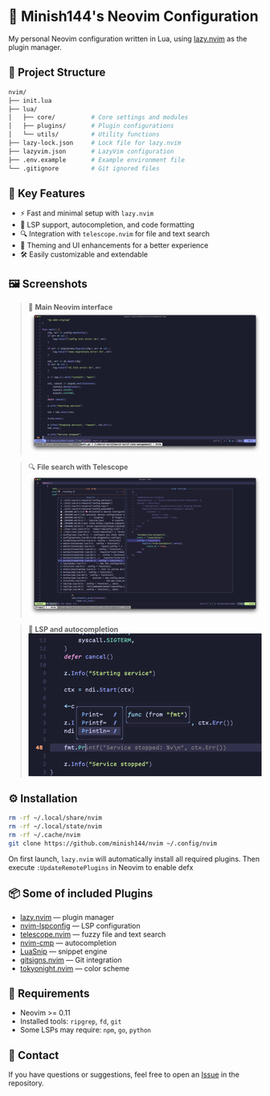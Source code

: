 # 🧠 Minish144's Neovim Configuration

My personal Neovim configuration written in Lua, using [lazy.nvim](https://github.com/folke/lazy.nvim) as the plugin manager.

## 📁 Project Structure

```bash
nvim/
├── init.lua
├── lua/
│   ├── core/          # Core settings and modules
│   ├── plugins/       # Plugin configurations
│   └── utils/         # Utility functions
├── lazy-lock.json     # Lock file for lazy.nvim
├── lazyvim.json       # LazyVim configuration
├── .env.example       # Example environment file
└── .gitignore         # Git ignored files
```

## 🚀 Key Features

- ⚡ Fast and minimal setup with `lazy.nvim`
- 🧩 LSP support, autocompletion, and code formatting
- 🔍 Integration with `telescope.nvim` for file and text search
- 🎨 Theming and UI enhancements for a better experience
- 🛠️ Easily customizable and extendable

## 🖼️ Screenshots

> 📸 **Main Neovim interface**  
> ![screenshot-main](.github/screenshots/screenshot-main.png)

> 🔍 **File search with Telescope**  
> ![screenshot-telescope](.github/screenshots/screenshot-telescope.png)

> 🧠 **LSP and autocompletion**  
> ![screenshot-lsp](.github/screenshots/screenshot-lsp.png)

## ⚙️ Installation

```bash
rm -rf ~/.local/share/nvim
rm -rf ~/.local/state/nvim
rm -rf ~/.cache/nvim
git clone https://github.com/minish144/nvim ~/.config/nvim
```

On first launch, `lazy.nvim` will automatically install all required plugins. 
Then execute `:UpdateRemotePlugins` in Neovim to enable defx

## 📦 Some of included Plugins

- [lazy.nvim](https://github.com/folke/lazy.nvim) — plugin manager
- [nvim-lspconfig](https://github.com/neovim/nvim-lspconfig) — LSP configuration
- [telescope.nvim](https://github.com/nvim-telescope/telescope.nvim) — fuzzy file and text search
- [nvim-cmp](https://github.com/hrsh7th/nvim-cmp) — autocompletion
- [LuaSnip](https://github.com/L3MON4D3/LuaSnip) — snippet engine
- [gitsigns.nvim](https://github.com/lewis6991/gitsigns.nvim) — Git integration
- [tokyonight.nvim](https://github.com/folke/tokyonight.nvim) — color scheme

## 🧰 Requirements

- Neovim >= 0.11
- Installed tools: `ripgrep`, `fd`, `git`
- Some LSPs may require: `npm`, `go`, `python`

## 🤝 Contact

If you have questions or suggestions, feel free to open an [Issue](https://github.com/minish144/nvim/issues) in the repository.


